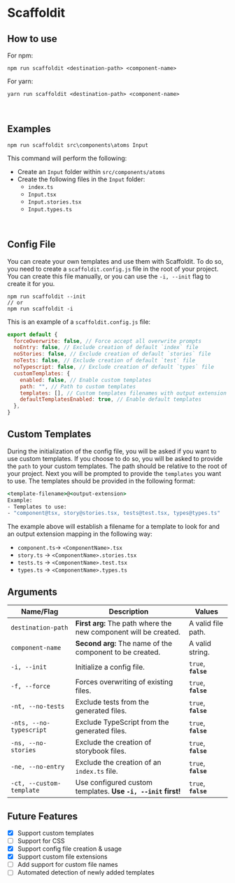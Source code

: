 # Scaffoldit

## How to use

For npm:

```
npm run scaffoldit <destination-path> <component-name>
```

For yarn:

```
yarn run scaffoldit <destination-path> <component-name>
```

<br/>

## Examples

```
npm run scaffoldit src\components\atoms Input
```

This command will perform the following:

- Create an `Input` folder within `src/components/atoms`
- Create the following files in the `Input` folder:
  - `index.ts`
  - `Input.tsx`
  - `Input.stories.tsx`
  - `Input.types.ts`

<br/>

## Config File

You can create your own templates and use them with Scaffoldit. To do so, you need to create a `scaffoldit.config.js` file in the root of your project. You can create this file manually, or you can use the `-i, --init` flag to create it for you.

```
npm run scaffoldit --init
// or
npm run scaffoldit -i
```

This is an example of a `scaffoldit.config.js` file:

```js
export default {
  forceOverwrite: false, // Force accept all overwrite prompts
  noEntry: false, // Exclude creation of default `index` file
  noStories: false, // Exclude creation of default `stories` file
  noTests: false, // Exclude creation of default `test` file
  noTypescript: false, // Exclude creation of default `types` file
  customTemplates: {
    enabled: false, // Enable custom templates
    path: "", // Path to custom templates
    templates: [], // Custom templates filenames with output extension
    defaultTemplatesEnabled: true, // Enable default templates
  },
}
```

## Custom Templates

During the initialization of the config file, you will be asked if you want to use custom templates. If you choose to do so, you will be asked to provide the `path` to your custom templates. The path should be relative to the root of your project. Next you will be prompted to provide the `templates` you want to use. The templates should be provided in the following format:

```cmd
<template-filename>@<output-extension>
Example:
- Templates to use:
- "component@tsx, story@stories.tsx, tests@test.tsx, types@types.ts"
```

The example above will establish a filename for a template to look for and an output extension mapping in the following way:

- `component.ts`-> `<ComponentName>.tsx`
- `story.ts` -> `<ComponentName>.stories.tsx`
- `tests.ts` -> `<ComponentName>.test.tsx`
- `types.ts` -> `<ComponentName>.types.ts`

## Arguments

| Name/Flag                | Description                                                                | Values                           |
| ------------------------ | -------------------------------------------------------------------------- | -------------------------------- |
| `destination-path`       | <b>First arg:</b> The path where the new component will be created.        | A valid file path.               |
| `component-name`         | <b>Second arg:</b> The name of the component to be created.                | A valid string.                  |
| `-i, --init`             | Initialize a config file.                                                  | `true`, <strong>`false`</strong> |
| `-f, --force`            | Forces overwriting of existing files.                                      | `true`, <strong>`false`</strong> |
| `-nt, --no-tests`        | Exclude tests from the generated files.                                    | `true`, <strong>`false`</strong> |
| `-nts, --no-typescript`  | Exclude TypeScript from the generated files.                               | `true`, <strong>`false`</strong> |
| `-ns, --no-stories`      | Exclude the creation of storybook files.                                   | `true`, <strong>`false`</strong> |
| `-ne, --no-entry`        | Exclude the creation of an `index.ts` file.                                | `true`, <strong>`false`</strong> |
| `-ct, --custom-template` | Use configured custom templates. <strong>Use `-i, --init` first! </strong> | `true`, <strong>`false`</strong> |

## Future Features

- [x] Support custom templates
- [ ] Support for CSS
- [x] Support config file creation & usage
- [x] Support custom file extensions
- [ ] Add support for custom file names
- [ ] Automated detection of newly added templates
